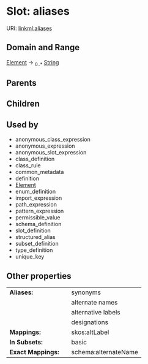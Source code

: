 
# Slot: aliases




URI: [linkml:aliases](https://w3id.org/linkml/aliases)


## Domain and Range

[Element](Element.md) &#8594;  <sub>0..\*</sub> [String](types/String.md)

## Parents


## Children


## Used by

 * anonymous_class_expression
 * anonymous_expression
 * anonymous_slot_expression
 * class_definition
 * class_rule
 * common_metadata
 * definition
 * [Element](Element.md)
 * enum_definition
 * import_expression
 * path_expression
 * pattern_expression
 * permissible_value
 * schema_definition
 * slot_definition
 * structured_alias
 * subset_definition
 * type_definition
 * unique_key

## Other properties

|  |  |  |
| --- | --- | --- |
| **Aliases:** | | synonyms |
|  | | alternate names |
|  | | alternative labels |
|  | | designations |
| **Mappings:** | | skos:altLabel |
| **In Subsets:** | | basic |
| **Exact Mappings:** | | schema:alternateName |

